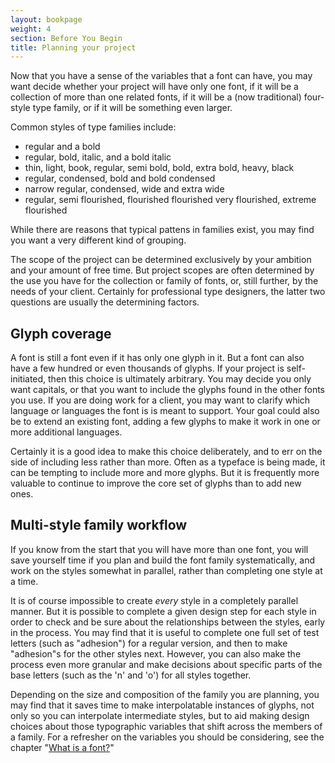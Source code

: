 ```yaml
---
layout: bookpage
weight: 4
section: Before You Begin
title: Planning your project
---
```


Now that you have a sense of the variables that a font can have, you may want decide whether your project will have only one font, if it will be a collection of more than one related fonts, if it will be a (now traditional) four-style type family, or if it will be something even larger.

Common styles of type families include:

* regular and a bold
* regular, bold, italic, and a bold italic
* thin, light, book, regular, semi bold, bold, extra bold, heavy, black 
* regular, condensed, bold and bold condensed
* narrow regular, condensed, wide and extra wide
* regular, semi flourished, flourished flourished very flourished, extreme flourished



While there are reasons that typical pattens in families exist, you may find you want a very different kind of grouping.

The scope of the project can be determined exclusively by your ambition and your amount of free time. But project scopes are often determined by the use you have for the collection or family of fonts, or, still further, by the needs of your client. Certainly for professional type designers, the latter two questions are usually the determining factors.

## Glyph coverage

A font is still a font even if it has only one glyph in it. But a font can also have a few hundred or even thousands of glyphs. If your project is self-initiated, then this choice is ultimately arbitrary. You may decide you only want capitals, or that you want to include the glyphs found in the other fonts you use. If you are doing work for a client, you may want to clarify which language or languages the font is is meant to support. Your goal could also be to extend an existing font, adding a few glyphs to make it work in one or more additional languages.

Certainly it is a good idea to make this choice deliberately, and to err on the side of including less rather than more. Often as a typeface is being made, it can be tempting to include more and more glyphs. But it is frequently more valuable to continue to improve the core set of glyphs than to add new ones.

## Multi-style family workflow

If you know from the start that you will have more than one font, you will save yourself time if you plan and build the font family systematically, and work on the styles somewhat in parallel, rather than completing one style at a time.

It is of course impossible to create <em>every</em> style in a completely parallel manner. But it is possible to complete a given design step for each style in order to check and be sure about the relationships between the styles, early in the process. You may find that it is useful to complete one full set of test letters (such as "adhesion") for a regular version, and then to make "adhesion"s for the other styles next. However, you can also make the process even more granular and make decisions about specific parts of the base letters (such as the 'n' and 'o') for all styles together.

Depending on the size and composition of the family you are planning, you may find that it saves time to make interpolatable instances of glyphs, not only so you can interpolate intermediate styles, but to aid making design choices about those typographic variables that shift across the members of a family. For a refresher on the variables you should be considering, see the chapter "<a title="What Is a Font?" href="planning-your-project/what-is-a-font">What is a font?</a>"</p>